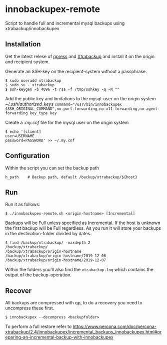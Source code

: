 # innobackupex-remote
Script to handle  full and incremental mysql backups using  xtrabackup/innobackupex

## Installation
Get the latest relese of [qpress](http://www.quicklz.com/) and [Xtrabackup](https://www.percona.com/downloads/Percona-XtraBackup-LATEST/) and install it on the origin and recipient  system.

Generate an SSH-key on the recipient-system without a passphrase.

```
$ sudo useradd xtrabackup
$ sudo su - xtrabackup
$ ssh-keygen -b 4096 -t rsa -f /tmp/sshkey -q -N ""
```

Add the public key and limitations to the mysql-user on the origin system *~/.ssh/authorized_keys*
`command="/usr/bin/innobackupex $SSH_ORIGINAL_COMMAND",no-port-forwarding,no-x11-forwarding,no-agent-forwarding key_type key`

Create a *.my.cnf* file for the mysql user on the origin system

```
$ echo '[client]
user=USERNAME
password=PASSWORD' >> ~/.my.cnf
```

## Configuration

Within the script you can set the backup path

```
h_path    # Backup path, default /backup/xtrabackup/${host}
```

## Run

Run it as follows:

`$ ./innobackupex-remote.sh <origin-hostname> [Incremental]`

Backups will be Full unless specified as Incremental. If the host is unknown the first backup will be Full regardless. As you run it will store your backups in the destination-folder divided by dates.

```
$ find /backup/xtrabackup/ -maxdepth 2
/backup/xtrabackup/
/backup/xtrabackup/origin-hostname
/backup/xtrabackup/origin-hostname/2019-12-06
/backup/xtrabackup/origin-hostname/2019-12-07
```

Within the folders you'll also find the `xtrabackup.log` which contains the output of the backup-operation.

## Recover

All backups are compressed with qp, to do a recovery you need to uncompress these first.

`$ innobackupex --decompress <backupfolder>`

To perform a full restore refer to <https://www.percona.com/doc/percona-xtrabackup/2.4/innobackupex/incremental_backups_innobackupex.html#preparing-an-incremental-backup-with-innobackupex>
